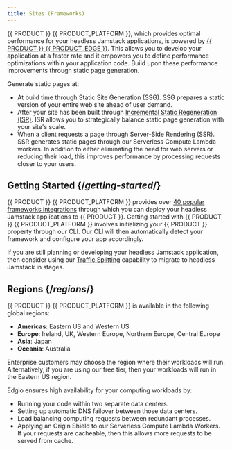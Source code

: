 ```yaml
---
title: Sites (Frameworks)
---
```


{{ PRODUCT }} {{ PRODUCT_PLATFORM }}, which provides optimal performance for your headless Jamstack applications, is powered by [{{ PRODUCT }} {{ PRODUCT_EDGE }}](/guides/performance). This allows you to develop your application at a faster rate and it empowers you to define performance optimizations within your application code. Build upon these performance improvements through static page generation. 

Generate static pages at:
-   At build time through Static Site Generation (SSG). SSG prepares a static version of your entire web site ahead of user demand. 
-   After your site has been built through [Incremental Static Regeneration (ISR)](/guides/sites_frameworks/isg). ISR allows you to strategically balance static page generation with your site's scale. 
-   When a client requests a page through Server-Side Rendering (SSR). SSR generates static pages through our Serverless Compute Lambda workers. In addition to either eliminating the need for web servers or reducing their load, this improves performance by processing requests closer to your users.

## Getting Started {/*getting-started*/}

{{ PRODUCT }} {{ PRODUCT_PLATFORM }} provides over [40 popular frameworks integrations](/guides/sites_frameworks/getting_started) through which you can deploy your headless Jamstack applications to {{ PRODUCT }}. Getting started with {{ PRODUCT }} {{ PRODUCT_PLATFORM }} involves initializing your {{ PRODUCT }} property through our CLI. Our CLI will then automatically detect your framework and configure your app accordingly.

<Callout type="tip">

  If you are still planning or developing your headless Jamstack application, then consider using our [Traffic Splitting](/guides/performance/traffic_splitting) capability to migrate to headless Jamstack in stages.

</Callout>

## Regions {/*regions*/}

{{ PRODUCT }} {{ PRODUCT_PLATFORM }} is available in the following global regions:

-   **Americas**: Eastern US and Western US
-   **Europe**: Ireland, UK, Western Europe, Northern Europe, Central Europe
-   **Asia**: Japan
-   **Oceania**: Australia

<Callout type="info">

  Enterprise customers may choose the region where their workloads will run. Alternatively, if you are using our free tier, then your workloads will run in the Eastern US region.

</Callout>

Edgio ensures high availability for your computing workloads by:

-   Running your code within two separate data centers.
-   Setting up automatic DNS failover between those data centers.
-   Load balancing computing requests between redundant processes.
-   Applying an Origin Shield to our Serverless Compute Lambda Workers. If your requests are cacheable, then this allows more requests to be served from cache.
